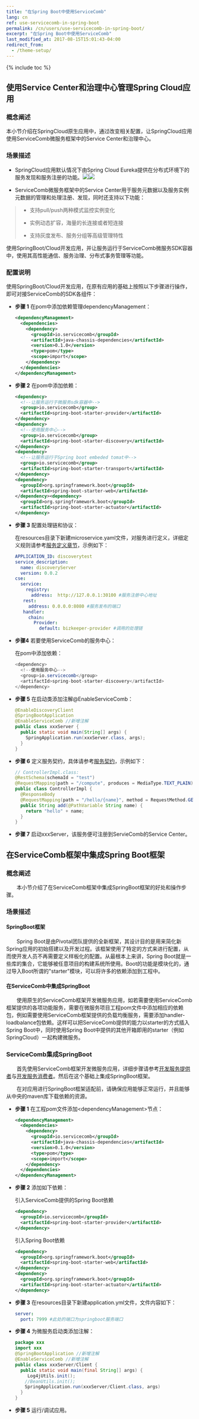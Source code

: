 ```yaml
---
title: "在Spring Boot中使用ServiceComb"
lang: cn
ref: use-servicecomb-in-spring-boot
permalink: /cn/users/use-servicecomb-in-spring-boot/
excerpt: "在Spring Boot中使用ServiceComb"
last_modified_at: 2017-08-15T15:01:43-04:00
redirect_from:
  - /theme-setup/
---
```


{% include toc %}
## 使用Service Center和治理中心管理Spring Cloud应用
### 概念阐述

本小节介绍在SpringCloud原生应用中，通过改变相关配置，让SpringCloud应用使用ServiceComb微服务框架中的Service Center和治理中心。

### 场景描述

* SpringCloud应用默认情况下由Spring Cloud Eureka提供在分布式环境下的服务发现和服务注册的功能。![](file:///C:\Users\L00356~1\AppData\Local\Temp\msohtmlclip1\01\clip_image002.gif)![](/start/使用SC和GS管理SpringCloud应用.png)

* ServiceComb微服务框架中的Service Center用于服务元数据以及服务实例元数据的管理和处理注册、发现，同时还支持以下功能：

> * 支持pull/push两种模式监控实例变化
>
> * 实例动态扩容，海量的长连接或者短连接
>
> * 支持灰度发布、服务分组等高级管理特性

使用SpringBoot/Cloud开发应用，并让服务运行于ServiceComb微服务SDK容器中，使用其高性能通信、服务治理、分布式事务管理等功能。

### 配置说明

使用SpringBoot/Cloud开发应用，在原有应用的基础上按照以下步骤进行操作，即可对接ServiceComb的SDK各组件：

* **步骤 1** 在pom中添加依赖管理dependencyManagement：

   ```xml
   <dependencyManagement>
     <dependencies>
       <dependency>
         <groupId>io.servicecomb</groupId>
         <artifactId>java-chassis-dependencies</artifactId>
         <version>0.1.0</version>
         <type>pom</type>
         <scope>import</scope>
       </dependency>
     </dependencies>
   </dependencyManagement>
   ```

* **步骤 2** 在pom中添加依赖：

   ```xml
   <dependency>
     <!--让服务运行于微服务sdk容器中-->
     <group>io.servicecomb</group>
     <artifactId>spring-boot-starter-provider</artifactId>
   </dependency>
   <dependency>
     <!--使用服务中心-->
     <group>io.servicecomb</group>
     <artifactId>spring-boot-starter-discovery</artifactId>
   </dependency>
   <dependency>
     <!--让服务运行于Spring boot embeded tomat中-->
     <group>io.servicecomb</group>
     <artifactId>spring-boot-starter-transport</artifactId>
   </dependency>
   <dependency>
     <groupId>org.springframework.boot</groupId>
     <artifactId>spring-boot-starter-web</artifactId>
   </dependency><dependency>
     <groupId>org.springframework.boot</groupId>
     <artifactId>spring-boot-starter-actuator</artifactId>
   </dependency>
   ```

* **步骤 3** 配置处理链和协议：

   在resources目录下新建microservice.yaml文件，对服务进行定义，详细定义规则请参考[服务定义章节](/cn/users/service-definition/)，示例如下：

   ```yaml
   APPLICATION_ID: discoverytest
   service_description:
     name: discoveryServer
     version: 0.0.2
   cse:
     service:
       registry:
         address:  http://127.0.0.1:30100 #服务注册中心地址
      rest:
        address: 0.0.0.0:8080 #服务发布的端口
      handler:
        chain:
          Provider:
            default: bizkeeper-provider #调用的处理链
   ```

* **步骤4** 若要使用ServiceComb的服务中心：

   在pom中添加依赖：

   ```java
   <dependency>
     <!--使用服务中心-->
     <group>io.servicecomb</group>
     <artifactId>spring-boot-starter-discovery</artifactId>
   </dependency>
   ```

* **步骤 5** 在启动类添加注解@EnableServiceComb：

   ```java
   @EnableDiscoveryClient
   @SpringBootApplication
   @EnableServiceComb //新增注解
   public class xxxServer {
     public static void main(String[] args) {
       SpringApplication.run(xxxServer.class, args);
     }
   }
   ```

* **步骤 6** 定义服务契约，具体请参考[服务契约](/cn/users/service-contract/)，示例如下：

   ```java
   // ControllerImpl.class:
   @RestSchema(schemaId = "test")
   @RequestMapping(path = "/compute", produces = MediaType.TEXT_PLAIN)
   public class ControllerImpl {
     @ResponseBody
     @RequestMapping(path = "/hello/{name}", method = RequestMethod.GET)
     public String add(@PathVariable String name) {
       return "hello" + name;
     }
   }
   ```

* **步骤 7** 启动xxxServer，该服务便可注册到ServieComb的Service Center。


## 在ServiceComb框架中集成Spring Boot框架
### 概念阐述

　　本小节介绍了在ServiceComb框架中集成SpringBoot框架的好处和操作步骤。

### 场景描述

#### **SpringBoot框架**

　　Spring Boot是由Pivotal团队提供的全新框架，其设计目的是用来简化新Spring应用的初始搭建以及开发过程。该框架使用了特定的方式来进行配置，从而使开发人员不再需要定义样板化的配置。从最根本上来讲，Spring Boot就是一些库的集合，它能够被任意项目的构建系统所使用。Boot的功能是模块化的，通过导入Boot所谓的"starter"模块，可以将许多的依赖添加到工程中。

#### **在ServiceComb中集成SpringBoot**

　　使用原生的ServiceComb框架开发微服务应用，如若需要使用ServiceComb框架提供的各项功能服务，需要在微服务项目工程pom文件中添加相应的依赖包，例如需要使用ServiceComb框架提供的负载均衡服务，需要添加handler-loadbalance包依赖。这样可以把ServiceComb提供的能力以starter的方式插入Spring Boot中，同时使用Spring Boot中提供的其他开箱即用的starter（例如SpringCloud）一起构建微服务。

### ServiceComb集成SpringBoot

　　首先使用ServiceComb框架开发微服务应用，详细步骤请参考[开发服务提供者](/cn/users/service-definition/)与[开发服务消费者](/cn/users/develop-with-rest-template/)。然后在这个基础上集成SpringBoot框架。

　　在对应用进行SpringBoot框架适配前，请确保应用能够正常运行，并且能够从中央的maven库下载依赖的资源。

* **步骤 1** 在工程pom文件添加&lt;dependencyManagement&gt;节点：

   ```xml
   <dependencyManagement> 
     <dependencies> 
       <dependency> 
         <groupId>io.servicecomb</groupId>
         <artifactId>java-chassis-dependencies</artifactId>
         <version>0.1.0</version>
         <type>pom</type>
         <scope>import</scope>
       </dependency>
     </dependencies>
   </dependencyManagement>
   ```

* **步骤 2** 添加如下依赖：

   引入ServiceComb提供的Spring Boot依赖

   ```xml
   <dependency> 
     <groupId>io.servicecomb</groupId>  
     <artifactId>spring-boot-starter-provider</artifactId> 
   </dependency>
   ```

   引入Spring Boot依赖

   ```xml
   <dependency> 
     <groupId>org.springframework.boot</groupId>  
     <artifactId>spring-boot-starter-web</artifactId> 
   </dependency>
   <dependency> 
     <groupId>org.springframework.boot</groupId>  
     <artifactId>spring-boot-starter-actuator</artifactId> 
   </dependency>
   ```

* **步骤 3** 在resources目录下新建application.yml文件，文件内容如下：

   ```yaml
   server:
     port: 7999 #此处的端口为springboot服务端口
   ```

* **步骤 4** 为微服务启动类添加注解：

   ```java
   package xxx
   import xxx
   @SpringBootApplication //新增注解
   @EnableServiceComb //新增注解
   public class xxxServer/Client {
     public static void main(final String[] args) {
     　 Log4jUtils.init();
     　//BeanUtils.init();
     　SpringApplication.run(xxxServer/Client.class, args)
     }
   }
   ```

* **步骤 5** 运行/调试应用。
